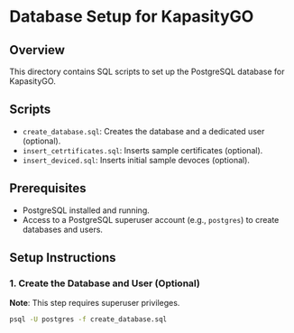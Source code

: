 # Database Setup for KapasityGO

## Overview

This directory contains SQL scripts to set up the PostgreSQL database for KapasityGO.

## Scripts

- `create_database.sql`: Creates the database and a dedicated user (optional).
- `insert_cetrtificates.sql`: Inserts sample certificates (optional).
- `insert_deviced.sql`: Inserts initial sample devoces (optional).

## Prerequisites

- PostgreSQL installed and running.
- Access to a PostgreSQL superuser account (e.g., `postgres`) to create databases and users.

## Setup Instructions

### 1. Create the Database and User (Optional)

**Note**: This step requires superuser privileges.

```bash
psql -U postgres -f create_database.sql
